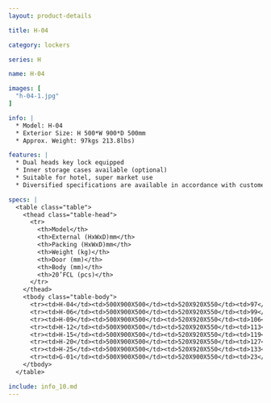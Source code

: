 ```yaml
---
layout: product-details

title: H-04

category: lockers

series: H

name: H-04

images: [
  "h-04-1.jpg"
]

info: |
  * Model: H-04
  * Exterior Size: H 500*W 900*D 500mm
  * Approx. Weight: 97kgs 213.8lbs)

features: |
  * Dual heads key lock equipped
  * Inner storage cases available (optional)
  * Suitable for hotel, super market use
  * Diversified specifications are available in accordance with customer's requirements

specs: |
  <table class="table">
    <thead class="table-head">
      <tr>
        <th>Model</th>
        <th>External (HxWxD)mm</th>
        <th>Packing (HxWxD)mm</th>
        <th>Weight (kg)</th>
        <th>Door (mm)</th>
        <th>Body (mm)</th>
        <th>20’FCL (pcs)</th>
      </tr>
    </thead>
    <tbody class="table-body">
      <tr><td>H-04</td><td>500X900X500</td><td>520X920X550</td><td>97</td><td>10</td><td>3</td><td>115</td></tr>
      <tr><td>H-06</td><td>500X900X500</td><td>520X920X550</td><td>99</td><td>10</td><td>3</td><td>115</td></tr>
      <tr><td>H-09</td><td>500X900X500</td><td>520X920X550</td><td>106</td><td>10</td><td>3</td><td>115</td></tr>
      <tr><td>H-12</td><td>500X900X500</td><td>520X920X550</td><td>113</td><td>10</td><td>3</td><td>115</td></tr>
      <tr><td>H-15</td><td>500X900X500</td><td>520X920X550</td><td>119</td><td>10</td><td>3</td><td>115</td></tr>
      <tr><td>H-20</td><td>500X900X500</td><td>520X920X550</td><td>127</td><td>10</td><td>3</td><td>115</td></tr>
      <tr><td>H-25</td><td>500X900X500</td><td>520X920X550</td><td>133</td><td>10</td><td>3</td><td>115</td></tr>
      <tr><td>G-01</td><td>500X900X500</td><td>520X900X550</td><td>23</td><td>10</td><td>3</td><td>115</td></tr>
    </tbody>
  </table>

include: info_10.md
---
```

